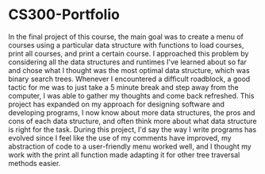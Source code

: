 # CS300-Portfolio

In the final project of this course, the main goal was to create a menu of courses using a particular data structure with functions to load courses, print all courses, and print a certain course.
I approached this problem by considering all the data structures and runtimes I've learned about so far and chose what I thought was the most optimal data structure, which was binary search trees.
Whenever I encountered a difficult roadblock, a good tactic for me was to just take a 5 minute break and step away from the computer, I was able to gather my thoughts and come back refreshed.
This project has expanded on my approach for designing software and developing programs, I now know about more data structures, the pros and cons of each data structure, and often think more about what data structure is right for the task.
During this project, I'd say the way I write programs has evolved since I feel like the use of my comments have improved, my abstraction of code to a user-friendly menu worked well, and I thought my work with the print all function made adapting it for other tree traversal methods easier.
